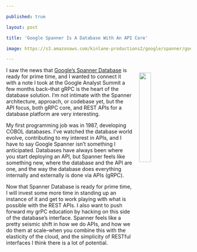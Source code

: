 ---
published: true
layout: post
title: 'Google Spanner Is A Database With An API Core'
image: https://s3.amazonaws.com/kinlane-productions2/google/spanner/google-spanner.png
---

<p><img style="padding: 15px;" src="https://s3.amazonaws.com/kinlane-productions2/google/spanner/google-spanner.png" align="right" width="25%" />

<p>I saw the news that <a href="https://cloud.google.com/spanner/">Google’s Spanner Database</a> is ready for prime time, and I wanted to connect it with a note I took at the Google Analyst Summit a few months back–that gRPC is the heart of the database solution. I’m not intimate with the Spanner architecture, approach, or codebase yet, but the API focus, both gRPC core, and REST APIs for a database platform are very interesting.

<p>My first programming job was in 1987, developing COBOL databases. I’ve watched the database world evolve, contributing to my interest in APIs, and I have to say Google Spanner isn’t something I anticipated. Databases have always been where you start deploying an API, but Spanner feels like something new, where the database and the API are one, and the way the database does everything internally and externally is done via APIs (gRPC).

<p>Now that Spanner Database is ready for prime time, I will invest some more time in standing up an instance of it and get to work playing with what is possible with the REST APIs. I also want to push forward my grPC education by hacking on this side of the database’s interface. Spanner feels like a pretty seismic shift in how we do APIs, and how we do them at scale–when you combine this with the elasticity of the cloud, and the simplicity of RESTful interfaces I think there is a lot of potential.


